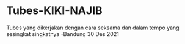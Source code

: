 # Tubes-KIKI-NAJIB
Tubes yang dikerjakan dengan cara seksama dan dalam tempo yang sesingkat singkatnya -Bandung 30 Des 2021
